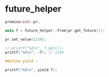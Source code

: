 # future_helper

```cpp
promise<int> pr;

auto f = future_helper::from(pr.get_future());

pr.set_value(1234);

// printf("%d\n", f.get());
printf("%d\n", ~f); // 1234

```
```cpp
#define yield ~

printf("%d\n", yield f);
```
